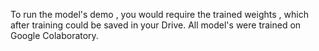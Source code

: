 To run the model's demo , you would require the trained weights , which after training could be saved in your Drive.
All model's were trained on Google Colaboratory.
